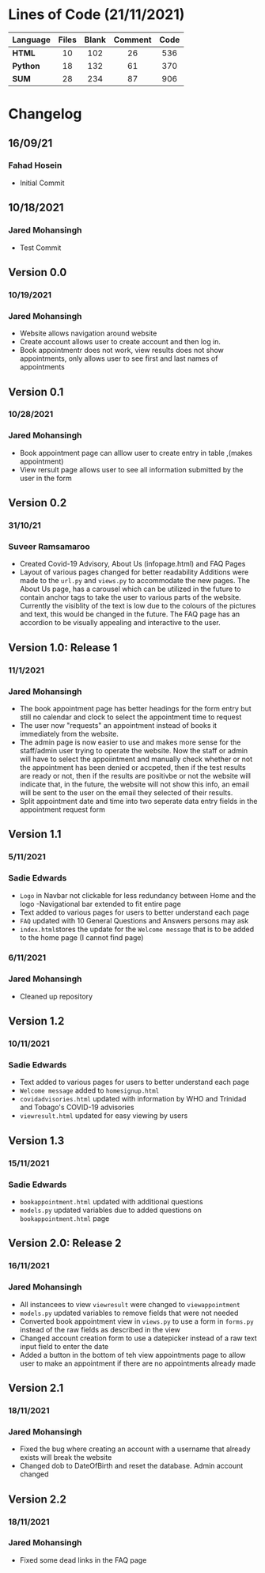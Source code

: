 # Lines of Code (21/11/2021)

| Language   | Files      | Blank      | Comment    | Code       |
| ---------- | :--------: | :--------: | :--------: | :--------: |
| **HTML**   | 10         | 102        | 26         | 536        |
| **Python** | 18         | 132        | 61         | 370        |
| **SUM**    | 28         | 234        | 87         | 906        |


# Changelog

## 16/09/21
### Fahad Hosein
* Initial Commit

## 10/18/2021 
### Jared Mohansingh
* Test Commit

## Version 0.0
### 10/19/2021
### Jared Mohansingh
* Website allows navigation around website
* Create account allows user to create account and then log in.
* Book appointmentr does not work, view results does not show appointments, only allows user to see first and last names of appointments

## Version 0.1
### 10/28/2021
### Jared Mohansingh
* Book appointment page can alllow user to create entry in table ,(makes appointment)
* View rersult page allows user to see all information submitted by the user in the form

## Version 0.2
### 31/10/21
### Suveer Ramsamaroo
* Created Covid-19 Advisory, About Us (infopage.html) and FAQ Pages
* Layout of various pages changed for better readability
Additions were made to the `url.py` and `views.py` to accommodate the new pages.
The About Us page, has a carousel which can be utilized in the future to contain anchor tags to take the user to various parts of the website. Currently the visiblity of the text is low due to the colours of the pictures and text, this would be changed in the future.
The FAQ page has an accordion to be visually appealing and interactive to the user. 

## Version 1.0: Release 1
### 11/1/2021 
### Jared Mohansingh
* The book appointment page has better headings for the form entry but still no calendar and clock to select the appointment time to request 
* The user now "requests" an appointment instead of books it immediately from the website.
* The admin page is now easier to use and makes more sense for the staff/admin user trying to operate the website. Now the staff or admin will have to
select the appoiintment and manually check whether or not the appointment has been denied or accpeted, then if the test results are ready or not, then if the 
results are positivbe or not the website will indicate that, in the future, the website will not show this info, an email will be sent to the user on the 
email they selected of their results.
* Split appointment date and time into two seperate data entry fields in the appointment request form

## Version 1.1            
### 5/11/2021
### Sadie Edwards
* `Logo` in Navbar not clickable for less redundancy between Home and the logo
    -Navigational bar extended to fit entire page
* Text added to various pages for users to better understand each page
* `FAQ` updated with 10 General Questions and Answers persons may ask
* `index.html`stores the update for the `Welcome message` that is to be added to the home page (I cannot find page)


### 6/11/2021
### Jared Mohansingh
* Cleaned up repository

## Version 1.2
### 10/11/2021
### Sadie Edwards
* Text added to various pages for users to better understand each page
* `Welcome message` added to `homesignup.html`
* `covidadvisories.html` updated with information by WHO and Trinidad and Tobago's COVID-19 advisories
* `viewresult.html` updated for easy viewing by users

## Version 1.3
### 15/11/2021
### Sadie Edwards
* `bookappointment.html` updated with additional questions
* `models.py` updated variables due to added questions on `bookappointment.html` page

## Version 2.0: Release 2
### 16/11/2021
### Jared Mohansingh
* All instancees to view `viewresult` were changed to `viewappointment`
* `models.py` updated variables to remove fields that were not needed
* Converted book appointment view in `views.py` to use a form in `forms.py` instead of the raw fields as described in the view
* Changed account creation form to use a datepicker instead of a raw text input field to enter the date
* Added a button in the bottom of teh view appointments page to allow user to make an appointment if there are no appointments already made 

## Version 2.1
### 18/11/2021
### Jared Mohansingh
* Fixed the bug where creating an account with a username that already exists will break the website
* Changed dob to DateOfBirth and reset the database. Admin account changed

## Version 2.2
### 18/11/2021
### Jared Mohansingh
* Fixed some dead links in the FAQ page

